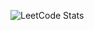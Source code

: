 ![LeetCode Stats](https://leetcard.jacoblin.cool/filipesalesaraujo?theme=nord&font=JetBrains%20Mono)
